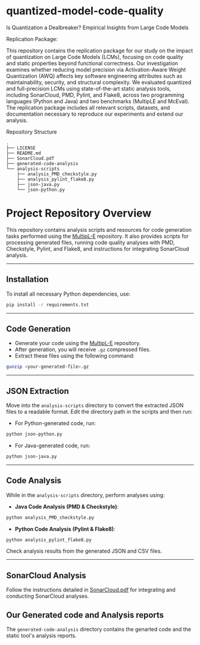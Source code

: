 # quantized-model-code-quality
Is Quantization a Dealbreaker? Empirical Insights from Large Code Models

Replication Package:

This repository contains the replication package for our study on the impact of quantization on Large Code Models (LCMs), focusing on code quality and static properties beyond functional correctness. Our investigation examines whether reducing model precision via Activation-Aware Weight Quantization (AWQ) affects key software engineering attributes such as maintainability, security, and structural complexity.
We evaluated quantized and full-precision LCMs using state-of-the-art static analysis tools, including SonarCloud, PMD, Pylint, and Flake8, across two programming languages (Python and Java) and two benchmarks (MultipLE and McEval). The replication package includes all relevant scripts, datasets, and documentation necessary to reproduce our experiments and extend our analysis.

Repository Structure
```
.
├── LICENSE
├── README.md
├── SonarCloud.pdf
├── generated-code-analysis
└── analysis-scripts
    ├── analysis_PMD_checkstyle.py
    ├── analysis_pylint_flake8.py
    ├── json-java.py
    └── json-python.py
```

# Project Repository Overview

This repository contains analysis scripts and resources for code generation tasks performed using the [MultipL-E](https://github.com/nuprl/MultiPL-E) repository. It also provides scripts for processing generated files, running code quality analyses with PMD, Checkstyle, Pylint, and Flake8, and instructions for integrating SonarCloud analysis.

---

## Installation

To install all necessary Python dependencies, use:

```bash
pip install -r requirements.txt
```

---

## Code Generation

- Generate your code using the [MultipL-E](https://github.com/nuprl/MultiPL-E) repository.
- After generation, you will receive `.gz` compressed files.
- Extract these files using the following command:

```bash
gunzip <your-generated-file>.gz
```

---

## JSON Extraction

Move into the `analysis-scripts` directory to convert the extracted JSON files to a readable format. Edit the directory path in the scripts and then run:

- For Python-generated code, run:

```bash
python json-python.py
```

- For Java-generated code, run:

```bash
python json-java.py
```

---

## Code Analysis

While in the `analysis-scripts` directory, perform analyses using:

- **Java Code Analysis (PMD & Checkstyle)**:

```bash
python analysis_PMD_checkstyle.py
```

- **Python Code Analysis (Pylint & Flake8)**:

```bash
python analysis_pylint_flake8.py
```

Check analysis results from the generated JSON and CSV files.

---

## SonarCloud Analysis

Follow the instructions detailed in [SonarCloud.pdf](SonarCloud.pdf) for integrating and conducting SonarCloud analyses.

## Our Generated code and Analysis reports
The `generated-code-analysis` directory contains the genarted code and the static tool's analysis reports. 



